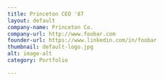 ```yaml
---
title: Princeton CEO '87
layout: default
company-name: Princeton Co.
company-url: http://www.foobar.com
founder-url: https://www.linkedin.com/in/foobar
thumbnail: default-logo.jpg
alt: image-alt
category: Portfolio

---
```

